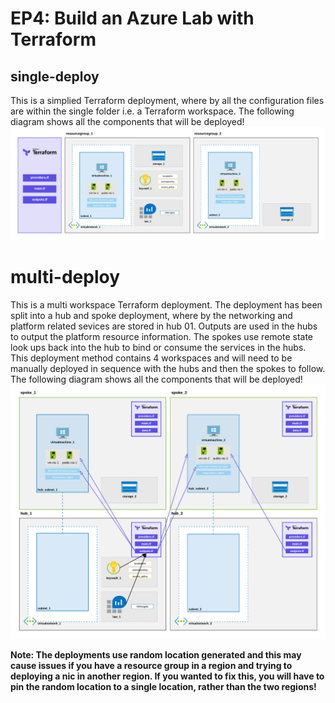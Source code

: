 # EP4: Build an Azure Lab with Terraform
## single-deploy
This is a simplied Terraform deployment, where by all the configuration files are within the single folder i.e. a Terraform workspace. The following diagram shows all the components that will be deployed!
![single-deploy-diagram](files/single-deploy-diagram.png)

# multi-deploy
This is a multi workspace Terraform deployment. The deployment has been split into a hub and spoke deployment, where by the networking and platform related sevices are stored in hub 01. Outputs are used in the hubs to output the platform resource information. The spokes use remote state look ups back into the hub to bind or consume the services in the hubs. This deployment method contains 4 workspaces and will need to be manually deployed in sequence with the hubs and then the spokes to follow. The following diagram shows all the components that will be deployed!
![multi-deploy-diagram](files/multi-deploy-diagram.png)

**Note: The deployments use random location generated and this may cause issues if you have a resource group in a region and trying to deploying a nic in another region. If you wanted to fix this, you will have to pin the random location to a single location, rather than the two regions!**